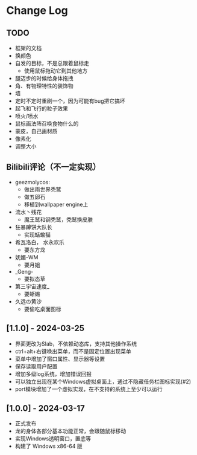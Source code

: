# Change Log

## TODO

- 框架的文档
- 换颜色
- 自发的目标，不是总跟着鼠标走
  - 使用鼠标拖动它到其他地方
- 腿迈步的时候给身体拖拽
- 角、有物理特性的装饰物
- 墙
- 定时不定时重刷一个，因为可能有bug把它搞坏
- 起飞和飞行的粒子效果
- 喷火/喷水
- 鼠标画法阵召唤食物什么的
- 蒙皮，自己画材质
- 像素化
- 调整大小

## Bilibili评论（不一定实现）

- geezmolycos:
  - 做出雨世界秃鹫
  - 做五卵石
  - 移植到wallpaper engine上
- 流水丶残花
  - 魔王鹫和钢秃鹫，秃鹫换皮肤
- 狂暴蹲饼大队长
  - 实现蛞蝓猫
- 希瓦洛白， 水永欢乐
  - 要东方龙
- 妩媚-WM
  - 要月姐
- _Geng-
  - 要拟态草
- 第三宇宙速度_
  - 要蜥蜴
- 久远の黄沙
  - 要偷吃桌面图标

## [1.1.0] - 2024-03-25

- 界面更改为Slab，不依赖动态库，支持其他操作系统
- ctrl+alt+右键唤出菜单，而不是固定位置出现菜单
- 菜单中增加了窗口属性、显示器等设置
- 保存读取用户配置
- 增加多级log系统，增加错误回报
- 可以独立出现在某个Windows虚拟桌面上，通过不隐藏任务栏图标实现(#2)
- port模块增加了一个虚拟实现，在不支持的系统上至少可以运行

## [1.0.0] - 2024-03-17

- 正式发布
- 龙的身体各部分基本功能正常，会跟随鼠标移动
- 实现Windows透明窗口，置底等
- 构建了 Windows x86-64 版

